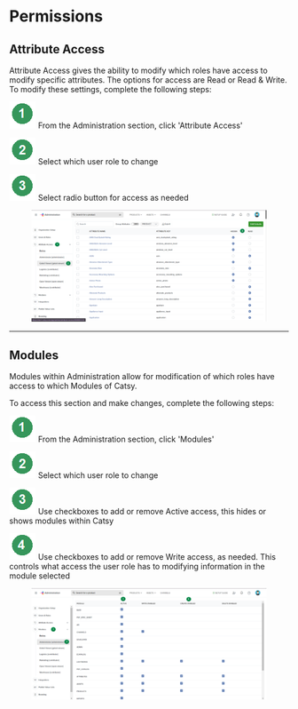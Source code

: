 # Permissions

## Attribute Access

Attribute Access gives the ability to modify which roles have access to modify specific attributes. The options for access are Read or Read & Write. To modify these settings, complete the following steps:

<img src="../.gitbook/assets/image (151).png" alt="" data-size="line"> From the Administration section, click 'Attribute Access'

<img src="../.gitbook/assets/image (152).png" alt="" data-size="line"> Select which user role to change

<img src="../.gitbook/assets/image (153).png" alt="" data-size="line"> Select radio button for access as needed

<figure><img src="../.gitbook/assets/image (129).png" alt=""><figcaption></figcaption></figure>

***

## Modules

Modules within Administration allow for modification of which roles have access to which Modules of Catsy.

To access this section and make changes, complete the following steps:

<img src="../.gitbook/assets/image (154).png" alt="" data-size="line"> From the Administration section, click 'Modules'

<img src="../.gitbook/assets/image (155).png" alt="" data-size="line"> Select which user role to change

<img src="../.gitbook/assets/image (156).png" alt="" data-size="line"> Use checkboxes to add or remove Active access, this hides or shows modules within Catsy

<img src="../.gitbook/assets/image (157).png" alt="" data-size="line"> Use checkboxes to add or remove Write access, as needed. This controls what access the user role has to modifying information in the module selected

<figure><img src="../.gitbook/assets/image (1008).png" alt=""><figcaption></figcaption></figure>
